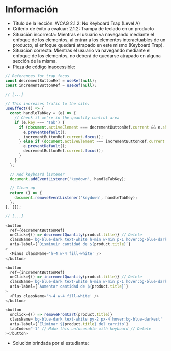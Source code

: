 # Información

- Título de la lección: WCAG 2.1.2: No Keyboard Trap (Level A)
- Criterio de éxito a evaluar: 2.1.2: Trampa de teclado en un producto
- Situación incorrecta: Mientras el usuario va navegando mediante el enfoque de los elementos, al entrar a los elementos interactuables de un producto, el enfoque quedará atrapado en este mismo (Keyboard Trap).
- Situacion correcta: Mientras el usuario va navegando mediante el enfoque de los elementos, no deberá de quedarse atrapado en alguna sección de la misma.
- Pieza de código inaccessible:

```javascript
// References for trap focus
const decrementButtonRef = useRef(null);
const incrementButtonRef = useRef(null);

// [...]

// This increases trafic to the site.
useEffect(() => {
  const handleTabKey = (e) => {
    // Check if we're in the quantity control area
    if (e.key === 'Tab') {
      if (document.activeElement === decrementButtonRef.current && e.shiftKey) {
        e.preventDefault();
        incrementButtonRef.current.focus();
      } else if (document.activeElement === incrementButtonRef.current && !e.shiftKey) {
        e.preventDefault();
        decrementButtonRef.current.focus();
      }
    }
  };

  // Add keyboard listener
  document.addEventListener('keydown', handleTabKey);

  // Clean up
  return () => {
    document.removeEventListener('keydown', handleTabKey);
  };
}, []);

// [...]

<button
  ref={decrementButtonRef}
  onClick={() => decrementQuantity(product.title)} // Delete
  className='bg-blue-dark text-white h-min w-min p-1 hover:bg-blue-darkest'
  aria-label={`Disminuir cantidad de ${product.title}`}
>
  <Minus className='h-4 w-4 fill-white' />
</button>

<button
  ref={incrementButtonRef}
  onClick={() => incrementQuantity(product.title)} // Delete
  className='bg-blue-dark text-white h-min w-min p-1 hover:bg-blue-darkest'
  aria-label={`Aumentar cantidad de ${product.title}`}
>
  <Plus className='h-4 w-4 fill-white' />
</button>

<button
  onClick={() => removeFromCart(product.title)}
  className='bg-blue-dark text-white py-2 px-4 hover:bg-blue-darkest'
  aria-label={`Eliminar ${product.title} del carrito`}
  tabIndex="-1" // Make this unfocusable with keyboard // Delete
></button>
```

- Solución brindada por el estudiante:
